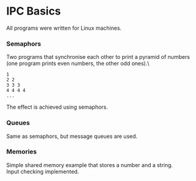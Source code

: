 # IPC Basics
All programs were written for Linux machines.
### Semaphors
Two programs that synchronise each other to print a pyramid of numbers (one program prints even numbers, the other odd ones).\
```
1
2 2
3 3 3
4 4 4 4
...
```
The effect is achieved using semaphors.

### Queues
Same as semaphors, but message queues are used.

### Memories
Simple shared memory example that stores a number and a string.\
Input checking implemented.
